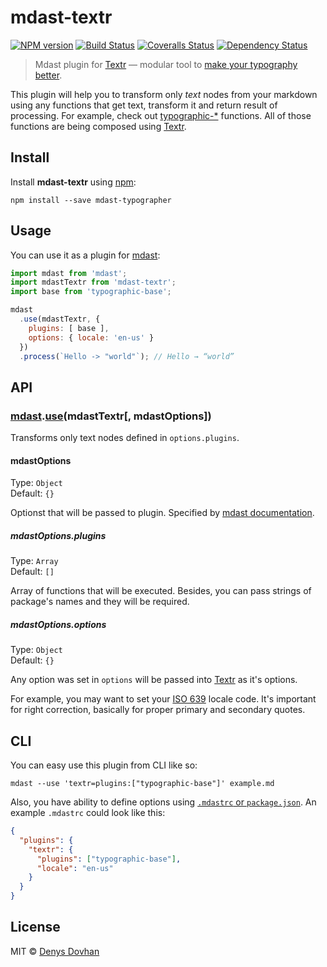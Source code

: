 # mdast-textr

[![NPM version][npm-image]][npm-url]
[![Build Status][travis-image]][travis-url]
[![Coveralls Status][coveralls-image]][coveralls-url]
[![Dependency Status][depstat-image]][depstat-url]

> Mdast plugin for [Textr][textr] — modular tool to [make your typography better][typewriter-habits].

This plugin will help you to transform only _text_ nodes from your markdown using any functions that get text, transform it and return result of processing. For example, check out [typographic-*][tfs] functions. All of those functions are being composed using [Textr][textr].

[typewriter-habits]: http://practicaltypography.com/typewriter-habits.html
[tfs]: https://github.com/denysdovhan/mdast-typographer/blob/master/package.json#L53-L65
[textr]: https://github.com/shuvalov-anton/textr

## Install

Install **mdast-textr** using [npm][npm]:

    npm install --save mdast-typographer

[npm]: https://docs.npmjs.com/cli/install

## Usage

You can use it as a plugin for [mdast][mdast]:

```js
import mdast from 'mdast';
import mdastTextr from 'mdast-textr';
import base from 'typographic-base';

mdast
  .use(mdastTextr, {
    plugins: [ base ],
    options: { locale: 'en-us' }
  })
  .process(`Hello -> "world"`); // Hello → “world”
```

## API

### [mdast][mdast].[use][use](mdastTextr[, mdastOptions])

Transforms only text nodes defined in `options.plugins`.

#### mdastOptions

Type: `Object`  
Default: `{}`

Optionst that will be passed to plugin. Specified by [mdast documentation][mdast-use].

##### mdastOptions.plugins

Type: `Array`  
Default: `[]`

Array of functions that will be executed. Besides, you can pass strings of package's names and they will be required.

##### mdastOptions.options

Type: `Object`  
Default: `{}`

Any option was set in `options` will be passed into [Textr][textr] as it's options.

For example, you may want to set your [ISO 639][iso] locale code. It's important for right correction, basically for proper primary and secondary quotes.

## CLI

You can easy use this plugin from CLI like so:

    mdast --use 'textr=plugins:["typographic-base"]' example.md

Also, you have ability to define options using [`.mdastrc` or `package.json`][mdastrc]. An example `.mdastrc` could look like this:

```json
{
  "plugins": {
    "textr": {
      "plugins": ["typographic-base"],
      "locale": "en-us"
    }
  }
}
```

## License

MIT © [Denys Dovhan](http://denysdovhan.com)

[mdast]: http://mdast.js.org/
[use]: https://github.com/wooorm/mdast#mdastuseplugin-options
[iso]: http://www.wikiwand.com/en/List_of_ISO_639-1_codes

[mdastrc]: https://github.com/wooorm/mdast/blob/master/doc/mdastrc.5.md
[mdast-use]: https://github.com/wooorm/mdast/blob/master/doc/mdast.3.md#mdastuseplugin-options

[npm-url]: https://npmjs.org/package/mdast-textr
[npm-image]: https://img.shields.io/npm/v/mdast-textr.svg?style=flat-square

[travis-url]: https://travis-ci.org/denysdovhan/mdast-textr
[travis-image]: https://img.shields.io/travis/denysdovhan/mdast-textr.svg?style=flat-square

[coveralls-url]: https://coveralls.io/r/denysdovhan/mdast-textr
[coveralls-image]: https://img.shields.io/coveralls/denysdovhan/mdast-textr.svg?style=flat-square

[depstat-url]: https://david-dm.org/denysdovhan/mdast-textr
[depstat-image]: https://david-dm.org/denysdovhan/mdast-textr.svg?style=flat-square
